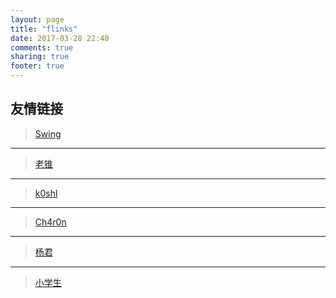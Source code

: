 ```yaml
---
layout: page
title: "flinks"
date: 2017-03-28 22:40
comments: true
sharing: true
footer: true
---
```

## 友情链接

>[Swing](http://bestwing.me) 

---
>[老锥](http://www.bodkin.ren)

---
>[k0shl](http://whereisk0shl.top)

---
>[Ch4r0n](http://www.sweetear.cn)

---
>[杨君](http://blog.imjun.net)

---
>[小学生](https://null-me.github.io)
